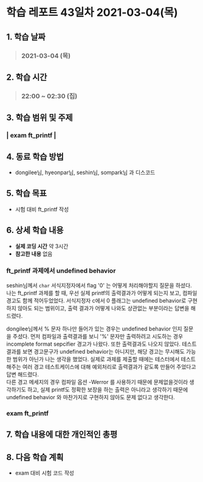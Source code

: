 # 학습 레포트 43일차 2021-03-04(목)

## 1. 학습 날짜
> ### 2021-03-04 (목)

## 2. 학습 시간
> ### 22:00 ~ 02:30 (집)

## 3. 학습 범위 및 주제
### | exam ft_printf |

## 4. 동료 학습 방법
- dongilee님, hyeonpar님, seshin님, sompark님 과 디스코드

## 5. 학습 목표
- 시험 대비 ft_printf 작성

## 6. 상세 학습 내용
- **실제 코딩 시간** 약 3시간
- **참고한 내용** 없음

### ft_printf 과제에서 undefined behavior
seshin님께서 `char` 서식지정자에서 flag '0' 는 어떻게 처리해야할지 질문을 하셨다. 나는 ft_printf 과제를 할 때, 우선 실제 printf의 출력결과가 어떻게 되는지 보고, 컴파일 경고도 함께 적어두었었다. 서식지정자 c에서 0 플래그는 undefined behavior로 구현하지 않아도 되는 범위이고, 출력 결과가 어떻게 나와도 상관없는 부분이라는 답변을 해드렸다.

dongilee님께서 % 문자 하나만 들어가 있는 경우는 undefined behavior 인지 질문을 주셨다. 먼저 컴파일과 출력결과를 보니 '%' 문자만 출력하려고 시도하는 경우 incomplete format sepcifier 경고가 나왔다. 또한 출력결과도 나오지 않았다. 테스트 결과를 보면 경고문구가 undefined behavior는 아니지만, 해당 경고는 무시해도 가능한 범위가 아닌가 나는 생각을 했었다. 실제로 과제를 제출할 때에는 테스터에서 테스트 해주는 여러 경고 테스트케이스에 대해 예외처리로 출력결과가 같도록 만들어 주었다고 답변 해드렸다.\
다른 경고 메세지의 경우 컴파일 옵션 -Werror 를 사용하기 때문에 문제없을것이라 생각하기도 하고, 실제 printf도 정확한 보장을 하는 출력은 아니라고 생각하기 때문에 undefined behavior 와 마찬가지로 구현하지 않아도 문제 없다고 생각한다.

### exam ft_printf

## 7. 학습 내용에 대한 개인적인 총평

## 8. 다음 학습 계획
- exam 대비 시험 코드 작성